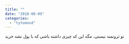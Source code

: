 ```yaml
---
title: ""
date: "2018-08-09"
categories: 
  - "tytomood"
---
```


تو ثروتمند نیستی، مگه این که چیزی داشته باشی که با پول نشه خرید
